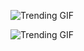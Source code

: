 ![Trending GIF](https://media4.giphy.com/media/v1.Y2lkPThiYjIxNzcyczdsbHJyemRrcjI5djQ5dWZ1YWZ4N3NmeG0xZDU3cnhhNW9jYmE2aSZlcD12MV9naWZzX3NlYXJjaCZjdD1n/YYKoJL28YtscdUTGWA/giphy.gif)

<!-- GIF_SECTION -->
![Trending GIF](https://media3.giphy.com/media/v1.Y2lkPThiYjIxNzcyd2Jmcmgxbnhncm5vYXcxMDdkODNxNm51azZ6d3ZtcXJ3czZ4YnI1biZlcD12MV9naWZzX3NlYXJjaCZjdD1n/oaDcc0LTCuIAiGYrzn/giphy.gif)
<!-- END_GIF_SECTION -->
